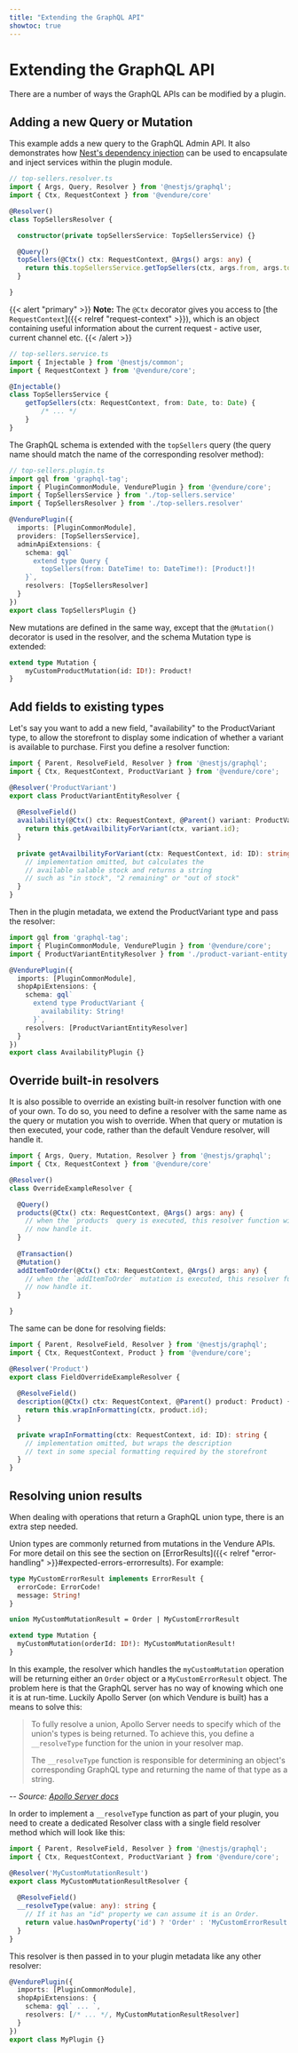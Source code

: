```yaml
---
title: "Extending the GraphQL API"
showtoc: true
---
```


# Extending the GraphQL API

There are a number of ways the GraphQL APIs can be modified by a plugin.

## Adding a new Query or Mutation

This example adds a new query to the GraphQL Admin API. It also demonstrates how [Nest's dependency injection](https://docs.nestjs.com/providers) can be used to encapsulate and inject services within the plugin module.
 
```TypeScript
// top-sellers.resolver.ts
import { Args, Query, Resolver } from '@nestjs/graphql';
import { Ctx, RequestContext } from '@vendure/core'

@Resolver()
class TopSellersResolver {

  constructor(private topSellersService: TopSellersService) {}

  @Query()
  topSellers(@Ctx() ctx: RequestContext, @Args() args: any) {
    return this.topSellersService.getTopSellers(ctx, args.from, args.to);
  }

}
```
{{< alert "primary" >}}
  **Note:** The `@Ctx` decorator gives you access to [the `RequestContext`]({{< relref "request-context" >}}), which is an object containing useful information about the current request - active user, current channel etc.
{{< /alert >}}

```TypeScript
// top-sellers.service.ts
import { Injectable } from '@nestjs/common';
import { RequestContext } from '@vendure/core';

@Injectable()
class TopSellersService {
    getTopSellers(ctx: RequestContext, from: Date, to: Date) { 
        /* ... */
    }
}
```

The GraphQL schema is extended with the `topSellers` query (the query name should match the name of the corresponding resolver method):

```TypeScript
// top-sellers.plugin.ts
import gql from 'graphql-tag';
import { PluginCommonModule, VendurePlugin } from '@vendure/core';
import { TopSellersService } from './top-sellers.service'
import { TopSellersResolver } from './top-sellers.resolver'

@VendurePlugin({
  imports: [PluginCommonModule],
  providers: [TopSellersService],
  adminApiExtensions: {
    schema: gql`
      extend type Query {
        topSellers(from: DateTime! to: DateTime!): [Product!]!
    }`,
    resolvers: [TopSellersResolver]
  }
})
export class TopSellersPlugin {}
```

New mutations are defined in the same way, except that the `@Mutation()` decorator is used in the resolver, and the schema Mutation type is extended:

```GraphQL
extend type Mutation { 
    myCustomProductMutation(id: ID!): Product!
}
```

## Add fields to existing types

Let's say you want to add a new field, "availability" to the ProductVariant type, to allow the storefront to display some indication of whether a variant is available to purchase. First you define a resolver function:

```TypeScript
import { Parent, ResolveField, Resolver } from '@nestjs/graphql';
import { Ctx, RequestContext, ProductVariant } from '@vendure/core';

@Resolver('ProductVariant')
export class ProductVariantEntityResolver {
  
  @ResolveField()
  availability(@Ctx() ctx: RequestContext, @Parent() variant: ProductVariant) {
    return this.getAvailbilityForVariant(ctx, variant.id);
  }
  
  private getAvailbilityForVariant(ctx: RequestContext, id: ID): string {
    // implementation omitted, but calculates the
    // available salable stock and returns a string
    // such as "in stock", "2 remaining" or "out of stock"
  }
}
```

Then in the plugin metadata, we extend the ProductVariant type and pass the resolver:

```TypeScript
import gql from 'graphql-tag';
import { PluginCommonModule, VendurePlugin } from '@vendure/core';
import { ProductVariantEntityResolver } from './product-variant-entity.resolver'

@VendurePlugin({
  imports: [PluginCommonModule],
  shopApiExtensions: {
    schema: gql`
      extend type ProductVariant {
        availability: String!
      }`,
    resolvers: [ProductVariantEntityResolver]
  }
})
export class AvailabilityPlugin {}
```

## Override built-in resolvers

It is also possible to override an existing built-in resolver function with one of your own. To do so, you need to define a resolver with the same name as the query or mutation you wish to override. When that query or mutation is then executed, your code, rather than the default Vendure resolver, will handle it.

```TypeScript
import { Args, Query, Mutation, Resolver } from '@nestjs/graphql';
import { Ctx, RequestContext } from '@vendure/core'

@Resolver()
class OverrideExampleResolver {

  @Query()
  products(@Ctx() ctx: RequestContext, @Args() args: any) {
    // when the `products` query is executed, this resolver function will
    // now handle it.
  }
  
  @Transaction()
  @Mutation()
  addItemToOrder(@Ctx() ctx: RequestContext, @Args() args: any) {
    // when the `addItemToOrder` mutation is executed, this resolver function will
    // now handle it.
  }

}
```

The same can be done for resolving fields:

```TypeScript
import { Parent, ResolveField, Resolver } from '@nestjs/graphql';
import { Ctx, RequestContext, Product } from '@vendure/core';

@Resolver('Product')
export class FieldOverrideExampleResolver {
  
  @ResolveField()
  description(@Ctx() ctx: RequestContext, @Parent() product: Product) {
    return this.wrapInFormatting(ctx, product.id);
  }
  
  private wrapInFormatting(ctx: RequestContext, id: ID): string {
    // implementation omitted, but wraps the description
    // text in some special formatting required by the storefront
  }
}
```

## Resolving union results

When dealing with operations that return a GraphQL union type, there is an extra step needed.

Union types are commonly returned from mutations in the Vendure APIs. For more detail on this see the section on [ErrorResults]({{< relref "error-handling" >}}#expected-errors-errorresults). For example: 

```GraphQL
type MyCustomErrorResult implements ErrorResult {
  errorCode: ErrorCode!
  message: String!
}

union MyCustomMutationResult = Order | MyCustomErrorResult

extend type Mutation {
  myCustomMutation(orderId: ID!): MyCustomMutationResult!
}
```

In this example, the resolver which handles the `myCustomMutation` operation will be returning either an `Order` object or a `MyCustomErrorResult` object. The problem here is that the GraphQL server has no way of knowing which one it is at run-time. Luckily Apollo Server (on which Vendure is built) has a means to solve this:

> To fully resolve a union, Apollo Server needs to specify which of the union's types is being returned. To achieve this, you define a `__resolveType` function for the union in your resolver map.
> 
> The `__resolveType` function is responsible for determining an object's corresponding GraphQL type and returning the name of that type as a string.
> 
-- <cite>Source: [Apollo Server docs](https://www.apollographql.com/docs/apollo-server/schema/unions-interfaces/#resolving-a-union)</cite>

In order to implement a `__resolveType` function as part of your plugin, you need to create a dedicated Resolver class with a single field resolver method which will look like this:

```TypeScript
import { Parent, ResolveField, Resolver } from '@nestjs/graphql';
import { Ctx, RequestContext, ProductVariant } from '@vendure/core';

@Resolver('MyCustomMutationResult')
export class MyCustomMutationResultResolver {
  
  @ResolveField()
  __resolveType(value: any): string {
    // If it has an "id" property we can assume it is an Order.  
    return value.hasOwnProperty('id') ? 'Order' : 'MyCustomErrorResult';
  }
}
```

This resolver is then passed in to your plugin metadata like any other resolver:

```TypeScript
@VendurePlugin({
  imports: [PluginCommonModule],
  shopApiExtensions: {
    schema: gql` ... `,
    resolvers: [/* ... */, MyCustomMutationResultResolver]
  }
})
export class MyPlugin {}
```
